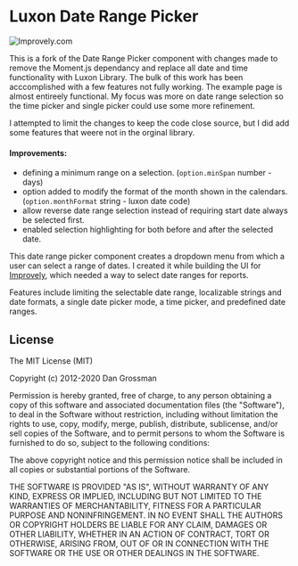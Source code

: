 # Luxon Date Range Picker

![Improvely.com](https://i.imgur.com/UTRlaar.png)

This is a fork of the Date Range Picker component with changes made to remove the Moment.js dependancy and replace all date and time functionality with Luxon Library. The bulk of this work has been acccomplished with a few features not fully working. The example page is almost entireely functional. My focus was more on date range selection so the time picker and single picker could use some more refinement. 

I attempted to limit the changes to keep the code close source, but I did add some features that weere not in the orginal library. 
#### Improvements:
- defining a minimum range on a selection. (`option.minSpan` number - days)
- option added to modify the format of the month shown in the calendars. (`option.monthFormat` string - luxon date code)
- allow reverse date range selection instead of requiring start date always be selected first. 
- enabled selection highlighting for both before and after the selected date.

This date range picker component creates a dropdown menu from which a user can
select a range of dates. I created it while building the UI for [Improvely](http://www.improvely.com), 
which needed a way to select date ranges for reports.

Features include limiting the selectable date range, localizable strings and date formats,
a single date picker mode, a time picker, and predefined date ranges.

## License

The MIT License (MIT)

Copyright (c) 2012-2020 Dan Grossman

Permission is hereby granted, free of charge, to any person obtaining a copy
of this software and associated documentation files (the "Software"), to deal
in the Software without restriction, including without limitation the rights
to use, copy, modify, merge, publish, distribute, sublicense, and/or sell
copies of the Software, and to permit persons to whom the Software is
furnished to do so, subject to the following conditions:

The above copyright notice and this permission notice shall be included in
all copies or substantial portions of the Software.

THE SOFTWARE IS PROVIDED "AS IS", WITHOUT WARRANTY OF ANY KIND, EXPRESS OR
IMPLIED, INCLUDING BUT NOT LIMITED TO THE WARRANTIES OF MERCHANTABILITY,
FITNESS FOR A PARTICULAR PURPOSE AND NONINFRINGEMENT. IN NO EVENT SHALL THE
AUTHORS OR COPYRIGHT HOLDERS BE LIABLE FOR ANY CLAIM, DAMAGES OR OTHER
LIABILITY, WHETHER IN AN ACTION OF CONTRACT, TORT OR OTHERWISE, ARISING FROM,
OUT OF OR IN CONNECTION WITH THE SOFTWARE OR THE USE OR OTHER DEALINGS IN
THE SOFTWARE.
